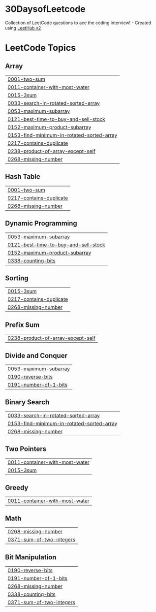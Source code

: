 # 30DaysofLeetcode
Collection of LeetCode questions to ace the coding interview! - Created using [LeetHub v2](https://github.com/arunbhardwaj/LeetHub-2.0)

<!---LeetCode Topics Start-->
# LeetCode Topics
## Array
|  |
| ------- |
| [0001-two-sum](https://github.com/Mehreen66/30DaysofLeetcode/tree/master/0001-two-sum) |
| [0011-container-with-most-water](https://github.com/Mehreen66/30DaysofLeetcode/tree/master/0011-container-with-most-water) |
| [0015-3sum](https://github.com/Mehreen66/30DaysofLeetcode/tree/master/0015-3sum) |
| [0033-search-in-rotated-sorted-array](https://github.com/Mehreen66/30DaysofLeetcode/tree/master/0033-search-in-rotated-sorted-array) |
| [0053-maximum-subarray](https://github.com/Mehreen66/30DaysofLeetcode/tree/master/0053-maximum-subarray) |
| [0121-best-time-to-buy-and-sell-stock](https://github.com/Mehreen66/30DaysofLeetcode/tree/master/0121-best-time-to-buy-and-sell-stock) |
| [0152-maximum-product-subarray](https://github.com/Mehreen66/30DaysofLeetcode/tree/master/0152-maximum-product-subarray) |
| [0153-find-minimum-in-rotated-sorted-array](https://github.com/Mehreen66/30DaysofLeetcode/tree/master/0153-find-minimum-in-rotated-sorted-array) |
| [0217-contains-duplicate](https://github.com/Mehreen66/30DaysofLeetcode/tree/master/0217-contains-duplicate) |
| [0238-product-of-array-except-self](https://github.com/Mehreen66/30DaysofLeetcode/tree/master/0238-product-of-array-except-self) |
| [0268-missing-number](https://github.com/Mehreen66/30DaysofLeetcode/tree/master/0268-missing-number) |
## Hash Table
|  |
| ------- |
| [0001-two-sum](https://github.com/Mehreen66/30DaysofLeetcode/tree/master/0001-two-sum) |
| [0217-contains-duplicate](https://github.com/Mehreen66/30DaysofLeetcode/tree/master/0217-contains-duplicate) |
| [0268-missing-number](https://github.com/Mehreen66/30DaysofLeetcode/tree/master/0268-missing-number) |
## Dynamic Programming
|  |
| ------- |
| [0053-maximum-subarray](https://github.com/Mehreen66/30DaysofLeetcode/tree/master/0053-maximum-subarray) |
| [0121-best-time-to-buy-and-sell-stock](https://github.com/Mehreen66/30DaysofLeetcode/tree/master/0121-best-time-to-buy-and-sell-stock) |
| [0152-maximum-product-subarray](https://github.com/Mehreen66/30DaysofLeetcode/tree/master/0152-maximum-product-subarray) |
| [0338-counting-bits](https://github.com/Mehreen66/30DaysofLeetcode/tree/master/0338-counting-bits) |
## Sorting
|  |
| ------- |
| [0015-3sum](https://github.com/Mehreen66/30DaysofLeetcode/tree/master/0015-3sum) |
| [0217-contains-duplicate](https://github.com/Mehreen66/30DaysofLeetcode/tree/master/0217-contains-duplicate) |
| [0268-missing-number](https://github.com/Mehreen66/30DaysofLeetcode/tree/master/0268-missing-number) |
## Prefix Sum
|  |
| ------- |
| [0238-product-of-array-except-self](https://github.com/Mehreen66/30DaysofLeetcode/tree/master/0238-product-of-array-except-self) |
## Divide and Conquer
|  |
| ------- |
| [0053-maximum-subarray](https://github.com/Mehreen66/30DaysofLeetcode/tree/master/0053-maximum-subarray) |
| [0190-reverse-bits](https://github.com/Mehreen66/30DaysofLeetcode/tree/master/0190-reverse-bits) |
| [0191-number-of-1-bits](https://github.com/Mehreen66/30DaysofLeetcode/tree/master/0191-number-of-1-bits) |
## Binary Search
|  |
| ------- |
| [0033-search-in-rotated-sorted-array](https://github.com/Mehreen66/30DaysofLeetcode/tree/master/0033-search-in-rotated-sorted-array) |
| [0153-find-minimum-in-rotated-sorted-array](https://github.com/Mehreen66/30DaysofLeetcode/tree/master/0153-find-minimum-in-rotated-sorted-array) |
| [0268-missing-number](https://github.com/Mehreen66/30DaysofLeetcode/tree/master/0268-missing-number) |
## Two Pointers
|  |
| ------- |
| [0011-container-with-most-water](https://github.com/Mehreen66/30DaysofLeetcode/tree/master/0011-container-with-most-water) |
| [0015-3sum](https://github.com/Mehreen66/30DaysofLeetcode/tree/master/0015-3sum) |
## Greedy
|  |
| ------- |
| [0011-container-with-most-water](https://github.com/Mehreen66/30DaysofLeetcode/tree/master/0011-container-with-most-water) |
## Math
|  |
| ------- |
| [0268-missing-number](https://github.com/Mehreen66/30DaysofLeetcode/tree/master/0268-missing-number) |
| [0371-sum-of-two-integers](https://github.com/Mehreen66/30DaysofLeetcode/tree/master/0371-sum-of-two-integers) |
## Bit Manipulation
|  |
| ------- |
| [0190-reverse-bits](https://github.com/Mehreen66/30DaysofLeetcode/tree/master/0190-reverse-bits) |
| [0191-number-of-1-bits](https://github.com/Mehreen66/30DaysofLeetcode/tree/master/0191-number-of-1-bits) |
| [0268-missing-number](https://github.com/Mehreen66/30DaysofLeetcode/tree/master/0268-missing-number) |
| [0338-counting-bits](https://github.com/Mehreen66/30DaysofLeetcode/tree/master/0338-counting-bits) |
| [0371-sum-of-two-integers](https://github.com/Mehreen66/30DaysofLeetcode/tree/master/0371-sum-of-two-integers) |
<!---LeetCode Topics End-->